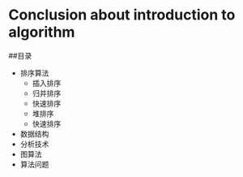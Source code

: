 #    Conclusion about introduction to algorithm

##<a name="index"/>目录
* 排序算法
	* 插入排序
	* 归并排序
	* 快速排序
	* 堆排序
	* 快速排序
* 数据结构
* 分析技术
* 图算法
* 算法问题
###
